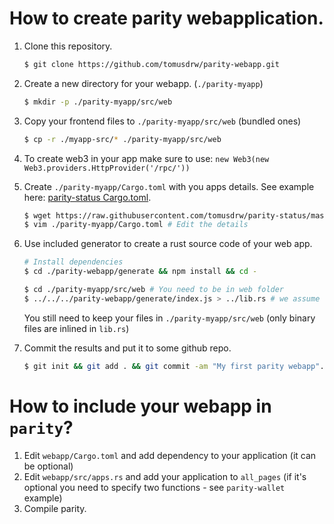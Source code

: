 # How to create parity webapplication.
1. Clone this repository.
   
   ```bash
   $ git clone https://github.com/tomusdrw/parity-webapp.git
   ```
1. Create a new directory for your webapp. (`./parity-myapp`)

   ```bash
   $ mkdir -p ./parity-myapp/src/web
   ```

1. Copy your frontend files to `./parity-myapp/src/web` (bundled ones)

   ```bash
   $ cp -r ./myapp-src/* ./parity-myapp/src/web
   ```

1. To create web3 in your app make sure to use: `new Web3(new Web3.providers.HttpProvider('/rpc/'))`
1. Create `./parity-myapp/Cargo.toml` with you apps details. See example here: [parity-status Cargo.toml](https://github.com/tomusdrw/parity-status/blob/master/Cargo.toml).

   ```bash
   $ wget https://raw.githubusercontent.com/tomusdrw/parity-status/master/Cargo.toml -O ./parity-myapp/Cargo.toml
   $ vim ./parity-myapp/Cargo.toml # Edit the details
   ```

1. Use included generator to create a rust source code of your web app.

   ```bash
   # Install dependencies
   $ cd ./parity-webapp/generate && npm install && cd -
   ```

   ```bash
   $ cd ./parity-myapp/src/web # You need to be in web folder
   $ ../../../parity-webapp/generate/index.js > ../lib.rs # we assume that you have `parity-webapp` repo
   ```

   You still need to keep your files in `./parity-myapp/src/web` (only binary files are inlined in `lib.rs`)

1. Commit the results and put it to some github repo.

   ```bash
   $ git init && git add . && git commit -am "My first parity webapp".
   ```

# How to include your webapp in `parity`?
1. Edit `webapp/Cargo.toml` and add dependency to your application (it can be optional)
1. Edit `webapp/src/apps.rs` and add your application to `all_pages` (if it's optional you need to specify two functions - see `parity-wallet` example)
1. Compile parity.
